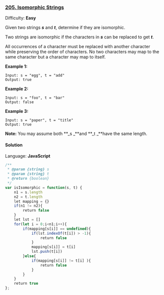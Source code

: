 ### [205\. Isomorphic Strings](https://leetcode.com/problems/isomorphic-strings/)

Difficulty: **Easy**


Given two strings **_s_** and **_t_**, determine if they are isomorphic.

Two strings are isomorphic if the characters in **_s_** can be replaced to get **_t_**.

All occurrences of a character must be replaced with another character while preserving the order of characters. No two characters may map to the same character but a character may map to itself.

**Example 1:**

```
Input: s = "egg", t = "add"
Output: true
```

**Example 2:**

```
Input: s = "foo", t = "bar"
Output: false
```

**Example 3:**

```
Input: s = "paper", t = "title"
Output: true
```

**Note:**
You may assume both **_s _**and **_t _**have the same length.


#### Solution

Language: **JavaScript**

```javascript
/**
 * @param {string} s
 * @param {string} t
 * @return {boolean}
 */
var isIsomorphic = function(s, t) {
    n1 = s.length
    n2 = t.length
    let mapping = {}
    if(n1 != n2){
        return false
    }
    let lst = []
    for(let i = 0;i<n1;i++){
        if(mapping[s[i]] == undefined){
            if(lst.indexOf(t[i]) > -1){
                return false
            }
            mapping[s[i]] = t[i]
            lst.push(t[i])
        }else{
            if(mapping[s[i]] != t[i] ){
                return false
            }
        }
    }
    return true
};
```
